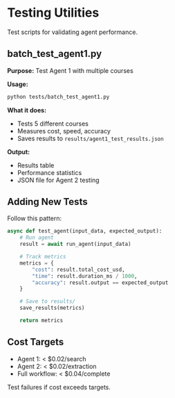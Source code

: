 # Testing Utilities

Test scripts for validating agent performance.

## batch_test_agent1.py

**Purpose:** Test Agent 1 with multiple courses

**Usage:**
```bash
python tests/batch_test_agent1.py
```

**What it does:**
- Tests 5 different courses
- Measures cost, speed, accuracy
- Saves results to `results/agent1_test_results.json`

**Output:**
- Results table
- Performance statistics
- JSON file for Agent 2 testing

## Adding New Tests

Follow this pattern:
```python
async def test_agent(input_data, expected_output):
    # Run agent
    result = await run_agent(input_data)

    # Track metrics
    metrics = {
        "cost": result.total_cost_usd,
        "time": result.duration_ms / 1000,
        "accuracy": result.output == expected_output
    }

    # Save to results/
    save_results(metrics)

    return metrics
```

## Cost Targets

- Agent 1: < $0.02/search
- Agent 2: < $0.02/extraction
- Full workflow: < $0.04/complete

Test failures if cost exceeds targets.
